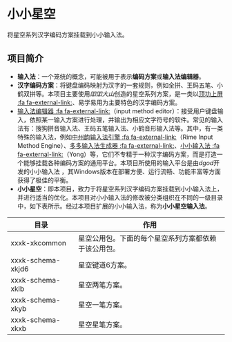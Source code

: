# 小小星空

将星空系列汉字编码方案挂载到小小输入法。

## 项目简介

* **输入法**：一个笼统的概念，可能被用于表示**编码方案**或**输入法编辑器**。
* **汉字编码方案**：将键盘编码映射为汉字的一套规则，例如全拼、王码五笔、小鹤双拼等。本项目主要使用*吅吅大山*创造的星空系列方案，是一类以[顶功上屏 :fa fa-external-link:](https://zhuanlan.zhihu.com/p/291029476)、易学易用为主要特色的汉字编码方案。
* [输入法编辑器 :fa fa-external-link:](https://docs.microsoft.com/zh-cn/windows/uwp/design/input/input-method-editors)（input method editor）：接受用户键盘输入，依照某一输入方案进行处理，并输出为相应文字符号的软件。常见的输入法有：搜狗拼音输入法、王码五笔输入法、小鹤音形输入法等。其中，有一类特殊的输入法，例如[中州韵输入法引擎 :fa fa-external-link:](https://rime.im/)（Rime Input Method Engine）、[多多输入法生成器 :fa fa-external-link:](https://www.chinput.com/portal.php)、[小小输入法 :fa fa-external-link:](http://yong.dgod.net/)（Yong）等，它们不专精于一种汉字编码方案，而是打造一个能够挂载各种编码方案的通用平台。本项目所使用的输入平台是由*dgod*开发的小小输入法 ，其Windows版本在部署方便、运行流畅、功能丰富等方面获得了极佳的平衡。
* **小小星空**：即本项目，致力于将星空系列汉字编码方案挂载到小小输入法上，并进行适当的优化。本项目对小小输入法的修改被分类组织在不同的一级目录中，如下表所示。经过本项目扩展的小小输入法，称为**小小星空输入法**。

| 目录              | 作用                                                 |
| ----------------- | ---------------------------------------------------- |
| xxxk-xkcommon     | 星空公用包。下面的每个星空系列方案都依赖于该公用包。 |
| xxxk-schema-xkjd6 | 星空键道6方案。                                      |
| xxxk-schema-xklb  | 星空两笔方案。                                       |
| xxxk-schema-xkyb  | 星空一笔方案。                                       |
| xxxk-schema-xkxb  | 星空星笔方案。                                       |


